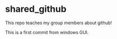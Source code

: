 # shared_github
This repo teaches my group members about github!

This is a first commit from windows GUI.